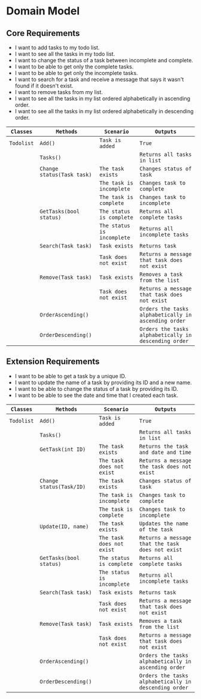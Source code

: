 ﻿# Domain Model

## Core Requirements

- I want to add tasks to my todo list.
- I want to see all the tasks in my todo list.
- I want to change the status of a task between incomplete and complete.
- I want to be able to get only the complete tasks.
- I want to be able to get only the incomplete tasks.
- I want to search for a task and receive a message that says it wasn't found if it doesn't exist.
- I want to remove tasks from my list.
- I want to see all the tasks in my list ordered alphabetically in ascending order.
- I want to see all the tasks in my list ordered alphabetically in descending order.


| `Classes`  | `Methods`                  | `Scenario`                 | `Outputs`                                             |
|------------|----------------------------|----------------------------|-------------------------------------------------------|
| `Todolist` | `Add()`                    | `Task is added`            | `True`                                                |
|            | `Tasks()`                  |                            | `Returns all tasks in list`                           |
|            | `Change status(Task task)` | `The task exists`          | `Changes status of task`                              |
|            |                            | `The task is incomplete`   | `Changes task to complete`                            |
|            |                            | `The task is complete`     | `Changes task to incomplete`                          |
|            | `GetTasks(bool status)`    | `The status is complete`   | `Returns all complete tasks`                          |
|            |                            | `The status is incomplete` | `Returns all incomplete tasks`                        |
|            | `Search(Task task)`        | `Task exists`              | `Returns task`                                        |
|            |                            | `Task does not exist`      | `Returns a message that task does not exist`          |
|            | `Remove(Task task)`        | `Task exists`              | `Removes a task from the list`                        |
|            |                            | `Task does not exist`      | `Returns a message that task does not exist`          |
|            | `OrderAscending()`         |                            | `Orders the tasks alphabetically in ascending order`  |
|            | `OrderDescending()`        |                            | `Orders the tasks alphabetically in descending order` |

## Extension Requirements

- I want to be able to get a task by a unique ID.
- I want to update the name of a task by providing its ID and a new name.
- I want to be able to change the status of a task by providing its ID.
- I want to be able to see the date and time that I created each task.

| `Classes`  | `Methods`                  | `Scenario`                 | `Outputs`                                             |
|------------|----------------------------|----------------------------|-------------------------------------------------------|
| `Todolist` | `Add()`                    | `Task is added`            | `True`                                                |
|            | `Tasks()`                  |                            | `Returns all tasks in list`                           |
|            | `GetTask(int ID)`          | `The task exists`          | `Returns the task and date and time`                                    |
|            |                            | `The task does not exist`  | `Returns a message the task does not exist`           |
|            | `Change status(Task/ID)`   | `The task exists`          | `Changes status of task`                              |
|            |                            | `The task is incomplete`   | `Changes task to complete`                            |
|            |                            | `The task is complete`     | `Changes task to incomplete`                          |
|            | `Update(ID, name)`         | `The task exists`          | `Updates the name of the task`                        |
|            |                            | `The task does not exist`  | `Returns a message that the task does not exist`      |
|            | `GetTasks(bool status)`    | `The status is complete`   | `Returns all complete tasks`                          |
|            |                            | `The status is incomplete` | `Returns all incomplete tasks`                        |
|            | `Search(Task task)`        | `Task exists`              | `Returns task`                                        |
|            |                            | `Task does not exist`      | `Returns a message that task does not exist`          |
|            | `Remove(Task task)`        | `Task exists`              | `Removes a task from the list`                        |
|            |                            | `Task does not exist`      | `Returns a message that task does not exist`          |
|            | `OrderAscending()`         |                            | `Orders the tasks alphabetically in ascending order`  |
|            | `OrderDescending()`        |                            | `Orders the tasks alphabetically in descending order` |